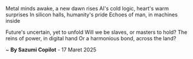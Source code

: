 Metal minds awake, a new dawn rises
AI's cold logic, heart's warm surprises
In silicon halls, humanity's pride
Echoes of man, in machines inside

Future's uncertain, yet to unfold
Will we be slaves, or masters to hold?
The reins of power, in digital hand
Or a harmonious bond, across the land?

~ <b>By Sazumi Copilot</b> - 17 Maret 2025